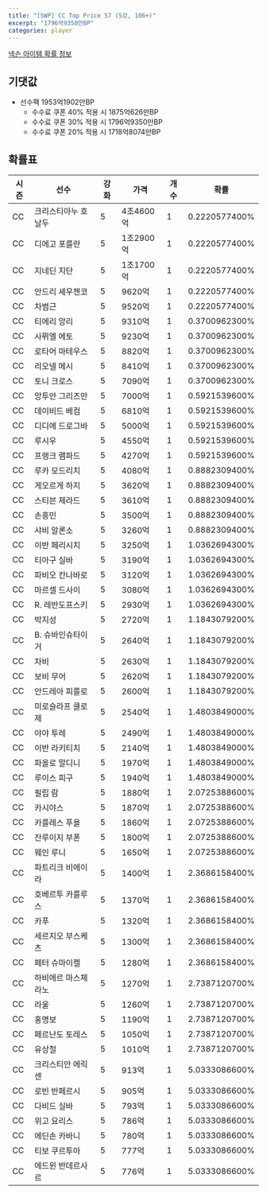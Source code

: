 ```yaml
---
title: "[SWP] CC Top Price 57 (5강, 106+)"
excerpt: "1796억9350만BP"
categories: player
---
```

[넥슨 아이템 확률 정보](http://iteminfo.nexon.com/probability/fco?sn=7444)

## 기댓값
- 선수팩 1953억1902만BP
  - 수수료 쿠폰 40% 적용 시 1875억626만BP
  - 수수료 쿠폰 30% 적용 시 1796억9350만BP
  - 수수료 쿠폰 20% 적용 시 1718억8074만BP


## 확률표

|시즌|선수|강화|가격|개수|확률|
|---|---|---|---|---|---|
|CC|크리스티아누 호날두|5|4조4600억|1|0.2220577400%|
|CC|디에고 포를란|5|1조2900억|1|0.2220577400%|
|CC|지네딘 지단|5|1조1700억|1|0.2220577400%|
|CC|안드리 셰우첸코|5|9620억|1|0.2220577400%|
|CC|차범근|5|9520억|1|0.2220577400%|
|CC|티에리 앙리|5|9310억|1|0.3700962300%|
|CC|사뮈엘 에토|5|9230억|1|0.3700962300%|
|CC|로타어 마테우스|5|8820억|1|0.3700962300%|
|CC|리오넬 메시|5|8410억|1|0.3700962300%|
|CC|토니 크로스|5|7090억|1|0.3700962300%|
|CC|앙투안 그리즈만|5|7000억|1|0.5921539600%|
|CC|데이비드 베컴|5|6810억|1|0.5921539600%|
|CC|디디에 드로그바|5|5000억|1|0.5921539600%|
|CC|루시우|5|4550억|1|0.5921539600%|
|CC|프랭크 램파드|5|4270억|1|0.5921539600%|
|CC|루카 모드리치|5|4080억|1|0.8882309400%|
|CC|게오르게 하지|5|3620억|1|0.8882309400%|
|CC|스티븐 제라드|5|3610억|1|0.8882309400%|
|CC|손흥민|5|3500억|1|0.8882309400%|
|CC|샤비 알론소|5|3260억|1|0.8882309400%|
|CC|이반 페리시치|5|3250억|1|1.0362694300%|
|CC|티아구 실바|5|3190억|1|1.0362694300%|
|CC|파비오 칸나바로|5|3120억|1|1.0362694300%|
|CC|마르셀 드사이|5|3080억|1|1.0362694300%|
|CC|R. 레반도프스키|5|2930억|1|1.0362694300%|
|CC|박지성|5|2720억|1|1.1843079200%|
|CC|B. 슈바인슈타이거|5|2640억|1|1.1843079200%|
|CC|차비|5|2630억|1|1.1843079200%|
|CC|보비 무어|5|2620억|1|1.1843079200%|
|CC|안드레아 피를로|5|2600억|1|1.1843079200%|
|CC|미로슬라프 클로제|5|2540억|1|1.4803849000%|
|CC|야야 투레|5|2490억|1|1.4803849000%|
|CC|이반 라키티치|5|2140억|1|1.4803849000%|
|CC|파올로 말디니|5|1970억|1|1.4803849000%|
|CC|루이스 피구|5|1940억|1|1.4803849000%|
|CC|필립 람|5|1880억|1|2.0725388600%|
|CC|카시야스|5|1870억|1|2.0725388600%|
|CC|카를레스 푸욜|5|1860억|1|2.0725388600%|
|CC|잔루이지 부폰|5|1800억|1|2.0725388600%|
|CC|웨인 루니|5|1650억|1|2.0725388600%|
|CC|파트리크 비에이라|5|1400억|1|2.3686158400%|
|CC|호베르투 카를루스|5|1370억|1|2.3686158400%|
|CC|카푸|5|1320억|1|2.3686158400%|
|CC|세르지오 부스케츠|5|1300억|1|2.3686158400%|
|CC|페터 슈마이켈|5|1280억|1|2.3686158400%|
|CC|하비에르 마스체라노|5|1270억|1|2.7387120700%|
|CC|라울|5|1260억|1|2.7387120700%|
|CC|홍명보|5|1190억|1|2.7387120700%|
|CC|페르난도 토레스|5|1050억|1|2.7387120700%|
|CC|유상철|5|1010억|1|2.7387120700%|
|CC|크리스티안 에릭센|5|913억|1|5.0333086600%|
|CC|로빈 반페르시|5|905억|1|5.0333086600%|
|CC|다비드 실바|5|793억|1|5.0333086600%|
|CC|위고 요리스|5|786억|1|5.0333086600%|
|CC|에딘손 카바니|5|780억|1|5.0333086600%|
|CC|티보 쿠르투아|5|777억|1|5.0333086600%|
|CC|에드윈 반데르사르|5|776억|1|5.0333086600%|
